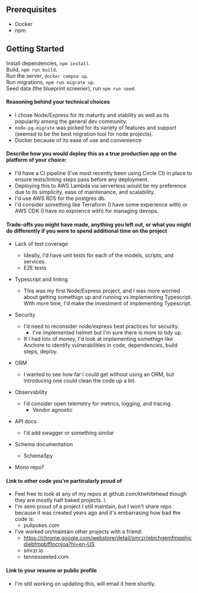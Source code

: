 ## Prerequisites

- Docker
- npm

## Getting Started

Install dependencies, `npm install`. \
 Build, `npm run build`. \
 Run the server, `docker compse up`. \
 Run migrations, `npm run migrate up`. \
 Seed data (the blueprint screener), run `npm run seed`.

#### Reasoning behind your technical choices

- I chose Node/Express for its maturity and stability as well as its popularity among the general dev community.
- `node-pg-migrate` was picked for its variety of features and support (seemed to be the best migration tool for node projects).
- Docker because of its ease of use and convenience

#### Describe how you would deploy this as a true production app on the platform of your choice:

- I'd have a CI pipeline (I've most recently been using Circle CI) in place to ensure tests/linting steps pass before any deployment.
- Deploying this to AWS Lambda via serverless would be my preference due to its simplicity, ease of maintenance, and scalability.
- I'd use AWS RDS for the postgres db.
- I'd consider something like Terraform (I have some experience with) or AWS CDK (I have no exprience with) for managing devops.

#### Trade-offs you might have made, anything you left out, or what you might do differently if you were to spend additional time on the project

- Lack of test coverage

  - Ideally, I'd have unit tests for each of the models, scripts, and services.
  - E2E tests

- Typescript and linting

  - This was my first Node/Express project, and I was more worried about getting somethign up and running vs implementing Typescript. \
    With more time, I'd make the investment of implementing Typescript.

- Security

  - I'd need to reconsider node/express best practices for security.
    - I've implemented helmet but I'm sure there is more to tidy up.
  - If I had lots of money, I'd look at implementing somethign like Anchore to identify vulnerabilities in code, dependencies, build steps, deploy.

- ORM

  - I wanted to see how far I could get without using an ORM, but introducing one could clean the code up a bit.

- Observability

  - I'd consider open telemetry for metrics, logging, and tracing.
    - Vendor agnostic

- API docs

  - I'd add swagger or something similar

- Schema documentation

  - SchemaSpy

- Mono repo?

#### Link to other code you're particularly proud of

- Feel free to look at any of my repos at github.com/ktwhitehead though they are mostly half baked projects. \
- I'm semi proud of a project I still maintain, but I won't share repo because it was created years ago and it's embarrasing how bad the code is:
  - pullpokes.com
- I've worked on/maintain other projects with a friend:
  - https://chrome.google.com/webstore/detail/smrzr/ebichgemfmpphjcdiebfmpbfflocnjoa?hl=en-US
  - smrzr.io
  - tennesseeled.com

#### Link to your resume or public profile

- I'm still working on updating this, will email it here shortly.
